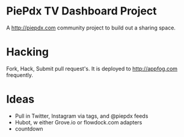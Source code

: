 PiePdx TV Dashboard Project
============================

A http://piepdx.com community project to build out a sharing space.   



Hacking
====================

Fork, Hack, Submit pull request's.   It is deployed to http://appfog.com frequently.



Ideas
===================

- Pull in Twitter, Instagram via tags, and @piepdx feeds
- Hubot, w either Grove.io or flowdock.com adapters
- countdown
